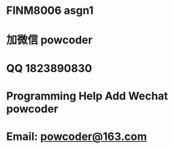 # FINM8006 asgn1
# 加微信 powcoder

# QQ 1823890830

# Programming Help Add Wechat powcoder

# Email: powcoder@163.com

